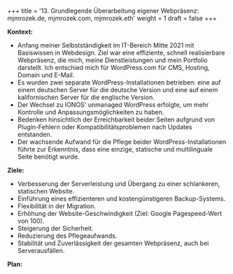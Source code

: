 +++
title = '13. Grundlegende Überarbeitung eigener Webpräsenz: mjmrozek.de, mjmrozek.com, mjmrozek.eth'
weight = 1
draft = false
+++


**Kontext:** 
- Anfang meiner Selbstständigkeit im IT-Bereich Mitte 2021 mit Basiswissen in Webdesign. Ziel war eine effiziente, schnell realisierbare Webpräsenz, die mich, meine Dienstleistungen und mein Portfolio darstellt. Ich entschied mich für WordPress.com für CMS, Hosting, Domain und E-Mail.  
- Es wurden zwei separate WordPress-Installationen betrieben: eine auf einem deutschen Server für die deutsche Version und eine auf einem kalifornischen Server für die englische Version.  
- Der Wechsel zu IONOS' unmanaged WordPress erfolgte, um mehr Kontrolle und Anpassungsmöglichkeiten zu haben.  
- Bedenken hinsichtlich der Erreichbarkeit beider Seiten aufgrund von Plugin-Fehlern oder Kompatibilitätsproblemen nach Updates entstanden.  
- Der wachsende Aufwand für die Pflege beider WordPress-Installationen führte zur Erkenntnis, dass eine einzige, statische und multilinguale Seite benötigt wurde.  

**Ziele:**  
- Verbesserung der Serverleistung und Übergang zu einer schlankeren, statischen Website.
- Einführung eines effizienteren und kostengünstigeren Backup-Systems.
- Flexibilität in der Migration.
- Erhöhung der Website-Geschwindigkeit (Ziel: Google Pagespeed-Wert von 100).
- Steigerung der Sicherheit.
- Reduzierung des Pflegeaufwands.
- Stabilität und Zuverlässigkeit der gesamten Webpräsenz, auch bei Serverausfällen.  

**Plan:**





